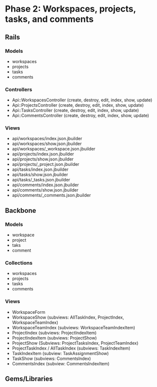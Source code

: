 # Phase 2: Workspaces, projects, tasks, and comments

## Rails
### Models
* workspaces
* projects
* tasks
* comments

### Controllers
* Api::WorkspacesController (create, destroy, edit, index, show, update)
* Api::ProjectsController (create, destroy, edit, index, show, update)
* Api::TasksController (create, destroy, edit, index, show, update)
* Api::CommentsController (create, destroy, edit, index, show, update)

### Views
* api/workspaces/index.json.jbuilder
* api/workspaces/show.json.jbuilder
* api/workspaces/_workspace.json.jbuilder
* api/projects/index.json.jbuilder
* api/projects/show.json.jbuilder
* api/projects/_project.json.jbuilder
* api/tasks/index.json.jbuilder
* api/tasks/show.json.jbuilder
* api/tasks/_tasks.json.jbuilder
* api/comments/index.json.jbuilder
* api/comments/show.json.jbuilder
* api/comments/_comments.json.jbuilder


## Backbone
### Models
* workspace
* project
* taks
* comment

### Collections
* workspaces
* projects
* tasks
* comments

### Views
* WorkspaceForm
* WorkspaceShow (subviews: AllTaskIndex, ProjectIndex, WorkspaceTeamIndex)
* WorkspaceTeamIndex (subviews: WorkspaceTeamIndexItem)
* ProjectIndex (subviews: ProjectIndexItem)
* ProjectIndexItem (subviews: ProjectShow)
* ProjectShow (Subviews: ProjectTasksIndex, ProjectTeamIndex)
* ProjectTaskIndex / AllTaskIndex (subviews: TaskIndexItem)
* TaskIndexItem (subview: TaskAssignmentShow)
* TaskShow (subviews: CommentsIndex)
* CommentsIndex (subview: CommentsIndexItem)

## Gems/Libraries
